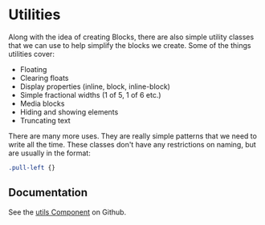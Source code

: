 # Utilities

Along with the idea of creating Blocks, there are also simple utility classes that we can use to help
simplify the blocks we create. Some of the things utilities cover:

* Floating
* Clearing floats
* Display properties (inline, block, inline-block)
* Simple fractional widths (1 of 5, 1 of 6 etc.)
* Media blocks
* Hiding and showing elements
* Truncating text

There are many more uses. They are really simple patterns that we need to write all the time. These
classes don't have any restrictions on naming, but are usually in the format:

```css
.pull-left {}
```

## Documentation 

See the [utils Component](https://github.com/nib-styles/utils) on Github.